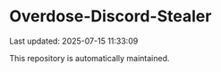 # Overdose-Discord-Stealer

Last updated: 2025-07-15 11:33:09

This repository is automatically maintained.
